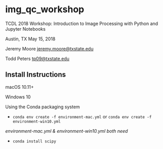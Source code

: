 # img_qc_workshop
TCDL 2018 Workshop: Introduction to Image Processing with Python and Jupyter Notebooks

Austin, TX May 15, 2018

Jeremy Moore
jeremy.moore@txstate.edu

Todd Peters
tp09@txstate.edu


## Install Instructions

macOS 10.11+ 

Windows 10

Using the Conda packaging system
-  `conda env create -f environment-mac.yml` or `conda env create -f environment-win10.yml`

*environment-mac.yml & environment-win10.yml both need*
 - `conda install scipy`
